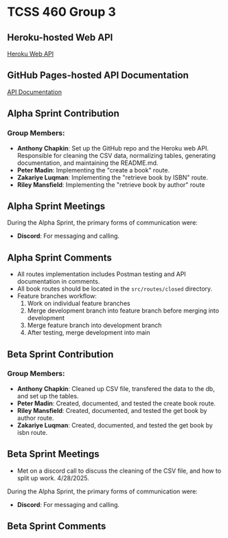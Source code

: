 # TCSS 460 Group 3

## Heroku-hosted Web API

[Heroku Web API](https://group3-tcss460-web-api-c867cd962f17.herokuapp.com/)

## GitHub Pages-hosted API Documentation

[API Documentation](https://anthonyvchapkin.github.io/group3-tcss460/)

## Alpha Sprint Contribution

### Group Members:

- **Anthony Chapkin**: Set up the GitHub repo and the Heroku web API. Responsible for cleaning the CSV data, normalizing tables, generating documentation, and maintaining the README.md.
- **Peter Madin**: Implementing the "create a book" route.
- **Zakariye Luqman**: Implementing the "retrieve book by ISBN" route.
- **Riley Mansfield**: Implementing the "retrieve book by author" route

## Alpha Sprint Meetings

During the Alpha Sprint, the primary forms of communication were:

- **Discord**: For messaging and calling.

## Alpha Sprint Comments

- All routes implementation includes Postman testing and API documentation in comments.
- All book routes should be located in the `src/routes/closed` directory.
- Feature branches workflow:
    1. Work on individual feature branches
    2. Merge development branch into feature branch before merging into development
    3. Merge feature branch into development branch
    4. After testing, merge development into main

## Beta Sprint Contribution

### Group Members:

- **Anthony Chapkin**: Cleaned up CSV file, transfered the data to the db, and set up the tables.
- **Peter Madin**: Created, documented, and tested the create book route.
- **Riley Mansfield**: Created, documented, and tested the get book by author route.
- **Zakariye Luqman**: Created, documented, and tested the get book by isbn route.

## Beta Sprint Meetings

- Met on a discord call to discuss the cleaning of the CSV file, and how to split up work. 4/28/2025.

During the Alpha Sprint, the primary forms of communication were:

- **Discord**: For messaging and calling.

## Beta Sprint Comments
